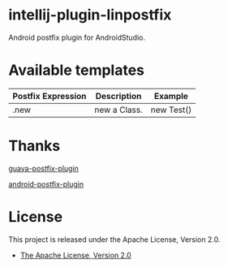 # intellij-plugin-linpostfix

Android postfix plugin for AndroidStudio.

# Available templates

|   Postfix Expression  | Description                                                                                                            | Example                                |
| --------------------- | ---------------------------------------------------------------------------------------------------------------------- | -------------------------------------- |
| .new        | new a Class.                                                                             | new Test()

# Thanks

[guava-postfix-plugin](https://github.com/ukcrpb6/guava-postfix-plugin)

[android-postfix-plugin](https://github.com/takahirom/android-postfix-plugin)

# License

This project is released under the Apache License, Version 2.0.

* [The Apache License, Version 2.0](http://www.apache.org/licenses/LICENSE-2.0)
